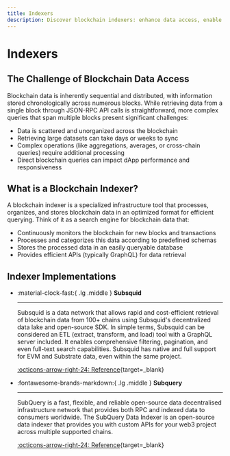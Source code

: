 ```yaml
---
title: Indexers
description: Discover blockchain indexers: enhance data access, enable fast and complex queries, and optimize blockchain data for seamless app performance.
---
```


# Indexers

## The Challenge of Blockchain Data Access

Blockchain data is inherently sequential and distributed, with information stored chronologically across numerous blocks. While retrieving data from a single block through JSON-RPC API calls is straightforward, more complex queries that span multiple blocks present significant challenges:

- Data is scattered and unorganized across the blockchain
- Retrieving large datasets can take days or weeks to sync
- Complex operations (like aggregations, averages, or cross-chain queries) require additional processing
- Direct blockchain queries can impact dApp performance and responsiveness

## What is a Blockchain Indexer?

A blockchain indexer is a specialized infrastructure tool that processes, organizes, and stores blockchain data in an optimized format for efficient querying. Think of it as a search engine for blockchain data that:

- Continuously monitors the blockchain for new blocks and transactions
- Processes and categorizes this data according to predefined schemas
- Stores the processed data in an easily queryable database
- Provides efficient APIs (typically GraphQL) for data retrieval

## Indexer Implementations

<div class="grid cards" markdown>

-   :material-clock-fast:{ .lg .middle } __Subsquid__

    ---

    Subsquid is a data network that allows rapid and cost-efficient retrieval of blockchain data from 100+ chains using Subsquid's decentralized data lake and open-source SDK. In simple terms, Subsquid can be considered an ETL (extract, transform, and load) tool with a GraphQL server included. It enables comprehensive filtering, pagination, and even full-text search capabilities. Subsquid has native and full support for EVM and Substrate data, even within the same project.

    [:octicons-arrow-right-24: Reference](https://www.sqd.dev/){target=\_blank}

-   :fontawesome-brands-markdown:{ .lg .middle } __Subquery__

    ---

    SubQuery is a fast, flexible, and reliable open-source data decentralised infrastructure network that provides both RPC and indexed data to consumers worldwide.
    The SubQuery Data Indexer is an open-source data indexer that provides you with custom APIs for your web3 project across multiple supported chains.

    [:octicons-arrow-right-24: Reference](https://subquery.network/){target=\_blank}

</div>